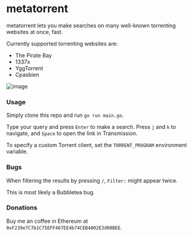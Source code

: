 # metatorrent

metatorrent lets you make searches on many well-known torrenting websites at once, fast.

Currently supported torrenting websites are:
- The Pirate Bay
- 1337x
- YggTorrent
- Cpasbien

![image](https://user-images.githubusercontent.com/40673815/198005438-8cb7bb42-fa44-4d57-8ebc-59c6528ae220.png)

### Usage

Simply clone this repo and run `go run main.go`.

Type your query and press `Enter` to make a search. Press `j` and `k` to navigate, and `Space` to open the link in Transmission.

To specify a custom Torrent client, set the `TORRENT_PROGRAM` environment variable.

### Bugs

When filtering the results by pressing `/`, `Filter:` might appear twice.

This is most likely a Bubbletea bug.

### Donations

Buy me an coffee in Ethereum at `0xF239e7C7b1C75EFF467EE4b74CEB4002E3d00BEE`.
